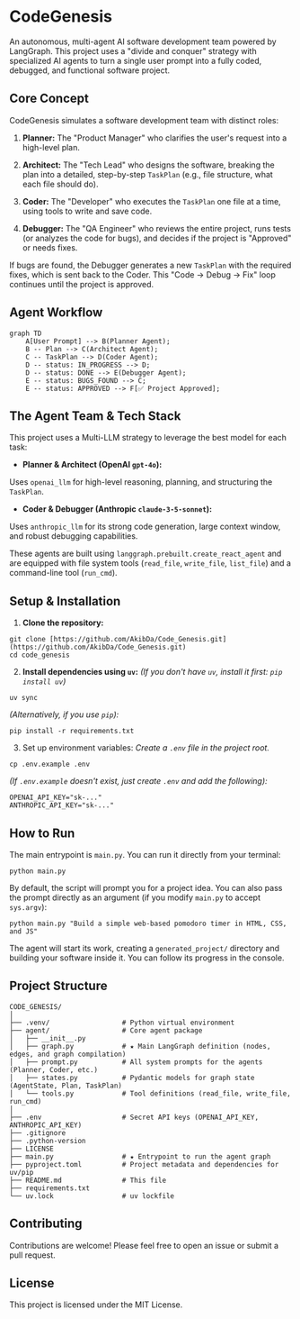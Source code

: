 # CodeGenesis

An autonomous, multi-agent AI software development team powered by LangGraph. This project uses a "divide and conquer" strategy with specialized AI agents to turn a single user prompt into a fully coded, debugged, and functional software project.

## Core Concept

CodeGenesis simulates a software development team with distinct roles:

1. **Planner:** The "Product Manager" who clarifies the user's request into a high-level plan.

2. **Architect:** The "Tech Lead" who designs the software, breaking the plan into a detailed, step-by-step `TaskPlan` (e.g., file structure, what each file should do).

3. **Coder:** The "Developer" who executes the `TaskPlan` one file at a time, using tools to write and save code.

4. **Debugger:** The "QA Engineer" who reviews the entire project, runs tests (or analyzes the code for bugs), and decides if the project is "Approved" or needs fixes.

If bugs are found, the Debugger generates a new `TaskPlan` with the required fixes, which is sent back to the Coder. This "Code $\rightarrow$ Debug $\rightarrow$ Fix" loop continues until the project is approved.

## Agent Workflow
```
graph TD
    A[User Prompt] --> B(Planner Agent);
    B -- Plan --> C(Architect Agent);
    C -- TaskPlan --> D(Coder Agent);
    D -- status: IN_PROGRESS --> D;
    D -- status: DONE --> E(Debugger Agent);
    E -- status: BUGS_FOUND --> C;
    E -- status: APPROVED --> F[✅ Project Approved];
```

## The Agent Team & Tech Stack

This project uses a Multi-LLM strategy to leverage the best model for each task:

* **Planner & Architect (OpenAI `gpt-4o`):**

Uses `openai_llm` for high-level reasoning, planning, and structuring the `TaskPlan`.

* **Coder & Debugger (Anthropic `claude-3-5-sonnet`):**

Uses `anthropic_llm` for its strong code generation, large context window, and robust debugging capabilities.

These agents are built using `langgraph.prebuilt.create_react_agent` and are equipped with file system tools (`read_file`, `write_file`, `list_file`) and a command-line tool (`run_cmd`).

## Setup & Installation

1. **Clone the repository:**
```
git clone [https://github.com/AkibDa/Code_Genesis.git](https://github.com/AkibDa/Code_Genesis.git)
cd code_genesis
```

2. **Install dependencies using `uv`:**
*(If you don't have `uv`, install it first: `pip install uv`)*
```
uv sync
```

*(Alternatively, if you use `pip`):*
```
pip install -r requirements.txt
```

3. Set up environment variables:
*Create a `.env` file in the project root.*
```
cp .env.example .env

```
*(If `.env.example` doesn't exist, just create `.env` and add the following):*
```
OPENAI_API_KEY="sk-..."
ANTHROPIC_API_KEY="sk-..."
```

## How to Run

The main entrypoint is `main.py`. You can run it directly from your terminal:
```
python main.py
```

By default, the script will prompt you for a project idea. You can also pass the prompt directly as an argument (if you modify `main.py` to accept `sys.argv`):
```
python main.py "Build a simple web-based pomodoro timer in HTML, CSS, and JS"
```

The agent will start its work, creating a `generated_project/` directory and building your software inside it. You can follow its progress in the console.

## Project Structure
```
CODE_GENESIS/
│
├── .venv/                  # Python virtual environment
├── agent/                  # Core agent package
│   ├── __init__.py
│   ├── graph.py            # ★ Main LangGraph definition (nodes, edges, and graph compilation)
│   ├── prompt.py           # All system prompts for the agents (Planner, Coder, etc.)
│   ├── states.py           # Pydantic models for graph state (AgentState, Plan, TaskPlan)
│   └── tools.py            # Tool definitions (read_file, write_file, run_cmd)
│
├── .env                    # Secret API keys (OPENAI_API_KEY, ANTHROPIC_API_KEY)
├── .gitignore
├── .python-version
├── LICENSE
├── main.py                 # ★ Entrypoint to run the agent graph
├── pyproject.toml          # Project metadata and dependencies for uv/pip
├── README.md               # This file
├── requirements.txt
└── uv.lock                 # uv lockfile
```
## Contributing

Contributions are welcome! Please feel free to open an issue or submit a pull request.

## License

This project is licensed under the MIT License.
